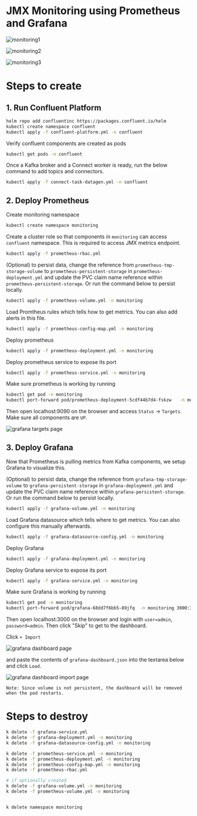 # JMX Monitoring using Prometheus and Grafana


![monitoring1](img/monitoring-1.png)


![monitoring2](img/monitoring-2.png)


![monitoring3](img/monitoring-3.png)


# Steps to create

## 1. Run Confluent Platform

```sh
helm repo add confluentinc https://packages.confluent.io/helm
kubectl create namespace confluent
kubectl apply -f confluent-platform.yml -n confluent
```

Verify confluent components are created as pods
```sh
kubectl get pods -n confluent
```

Once a Kafka broker and a Connect worker is ready, run the below command to add topics and connectors.

```sh
kubectl apply -f connect-task-datagen.yml -n confluent
```


## 2. Deploy Prometheus

Create monitoring namespace

```sh
kubectl create namespace monitoring
```

Create a cluster role so that components in `monitoring` can access `confluent` namespace. This is required to access JMX metrics endpoint.

```sh
kubectl apply -f prometheus-rbac.yml
```

(Optional) to persist data, change the reference from `prometheus-tmp-storage-volume` to `prometheus-persistent-storage` in `prometheus-deployment.yml` and update the PVC claim name reference within `prometheus-persistent-storage`. Or run the command below to persist locally.
```sh
kubectl apply -f prometheus-volume.yml -n monitoring
```

Load Promtheus rules which tells how to get metrics. You can also add alerts in this file.
```sh
kubectl apply -f prometheus-config-map.yml -n monitoring
```

Deploy prometheus
```sh
kubectl apply -f prometheus-deployment.yml -n monitoring
```

Deploy prometheus service to expose its port

```sh
kubectl apply -f prometheus-service.yml -n monitoring
```

Make sure prometheus is working by running
```sh
kubectl get pod -n monitoring
kubectl port-forward pod/prometheus-deployment-5cdf44b7d4-fskzw   -n monitoring 9090:9090
```
Then open localhost:9090 on the browser and access `Status` -> `Targets`. Make sure all components are `UP`.

![grafana targets page](img/grafana-targets.png)

## 3. Deploy Grafana

Now that Prometheus is pulling metrics from Kafka components, we setup Grafana to visualize this.



(Optional) to persist data, change the reference from `grafana-tmp-storage-volume` to `grafana-persistent-storage` in `grafana-deployment.yml` and update the PVC claim name reference within `grafana-persistent-storage`. Or run the command below to persist locally.

```sh
kubectl apply -f grafana-volume.yml -n monitoring
```


Load Grafana datasource which tells where to get metrics. You can also configure this manually afterwards.
```sh
kubectl apply -f grafana-datasource-config.yml -n monitoring
```

Deploy Grafana
```sh
kubectl apply -f grafana-deployment.yml -n monitoring
```

Deploy Grafana service to expose its port

```sh
kubectl apply -f grafana-service.yml -n monitoring
```

Make sure Grafana is working by running
```sh
kubectl get pod -n monitoring
kubectl port-forward pod/grafana-68dd7f6bb5-89jfq  -n monitoring 3000:3000
```
Then open localhost:3000 on the browser and login with `user=admin`, `password=admin`. Then click "Skip" to get to the dashboard.

Click `+ Import` 

![grafana dashboard page](img/grafana-dashboard.png)

and paste the contents of `grafana-dashboard.json` into the textarea below and click `Load`.

![grafana dashboard import page](img/grafana-dashboard-import.png)

```
Note: Since volume is not persistent, the dashboard will be removed when the pod restarts. 
```

# Steps to destroy

```sh
k delete -f grafana-service.yml
k delete -f grafana-deployment.yml -n monitoring
k delete -f grafana-datasource-config.yml -n monitoring

k delete -f prometheus-service.yml -n monitoring
k delete -f prometheus-deployment.yml -n monitoring
k delete -f prometheus-config-map.yml -n monitoring
k delete -f prometheus-rbac.yml

# if optionally created
k delete -f grafana-volume.yml -n monitoring
k delete -f prometheus-volume.yml -n monitoring


k delete namespace monitoring
```